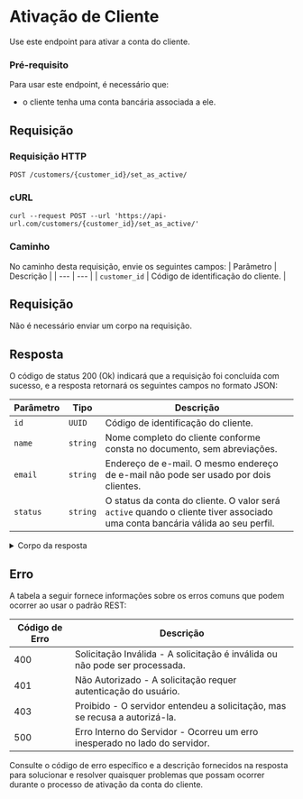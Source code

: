 # Ativação de Cliente

Use este endpoint para ativar a conta do cliente.

### Pré-requisito

Para usar este endpoint, é necessário que:

- o cliente tenha uma conta bancária associada a ele.

## Requisição

### Requisição HTTP

```http
POST /customers/{customer_id}/set_as_active/
```

### cURL

```curl
curl --request POST --url 'https://api-url.com/customers/{customer_id}/set_as_active/'
```

### Caminho

No caminho desta requisição, envie os seguintes campos:
| Parâmetro | Descrição |
| --- | --- |
| `customer_id` | Código de identificação do cliente. |

## Requisição

Não é necessário enviar um corpo na requisição.

## Resposta

O código de status 200 (Ok) indicará que a requisição foi concluída com sucesso, e a resposta retornará os seguintes campos no formato JSON:

| Parâmetro | Tipo     | Descrição                                                                                                                     |
| --------- | -------- | ----------------------------------------------------------------------------------------------------------------------------- |
| `id`      | `UUID`   | Código de identificação do cliente.                                                                                           |
| `name`    | `string` | Nome completo do cliente conforme consta no documento, sem abreviações.                                                       |
| `email`   | `string` | Endereço de e-mail. O mesmo endereço de e-mail não pode ser usado por dois clientes.                                          |
| `status`  | `string` | O status da conta do cliente. O valor será `active` quando o cliente tiver associado uma conta bancária válida ao seu perfil. |

<details>
<summary>Corpo da resposta</summary>

```json
{
  "id": "a1b2c3d4",
  "name": "NOME DA PESSOA",
  "email": "email@company.com",
  "status": "active"
}
```

</details>

## Erro

A tabela a seguir fornece informações sobre os erros comuns que podem ocorrer ao usar o padrão REST:

| Código de Erro | Descrição                                                                   |
| -------------- | --------------------------------------------------------------------------- |
| 400            | Solicitação Inválida - A solicitação é inválida ou não pode ser processada. |
| 401            | Não Autorizado - A solicitação requer autenticação do usuário.              |
| 403            | Proibido - O servidor entendeu a solicitação, mas se recusa a autorizá-la.  |
| 500            | Erro Interno do Servidor - Ocorreu um erro inesperado no lado do servidor.  |

Consulte o código de erro específico e a descrição fornecidos na resposta para solucionar e resolver quaisquer problemas que possam ocorrer durante o processo de ativação da conta do cliente.
